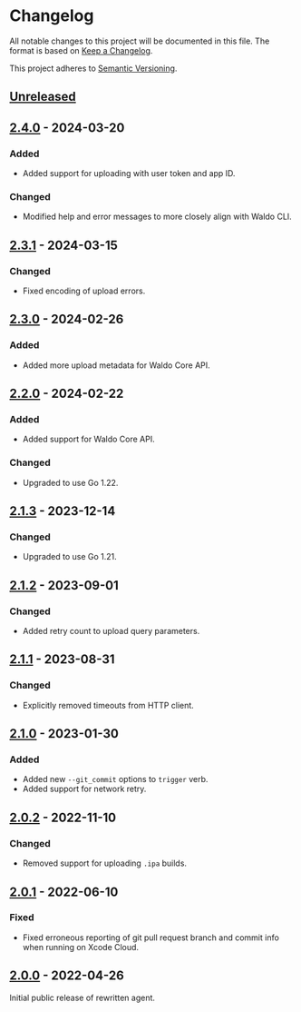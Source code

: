 # Changelog

All notable changes to this project will be documented in this file. The format
is based on [Keep a Changelog].

This project adheres to [Semantic Versioning].

## [Unreleased]

## [2.4.0] - 2024-03-20

### Added

- Added support for uploading with user token and app ID.

### Changed

- Modified help and error messages to more closely align with Waldo CLI.

## [2.3.1] - 2024-03-15

### Changed

- Fixed encoding of upload errors.

## [2.3.0] - 2024-02-26

### Added

- Added more upload metadata for Waldo Core API.

## [2.2.0] - 2024-02-22

### Added

- Added support for Waldo Core API.

### Changed

- Upgraded to use Go 1.22.

## [2.1.3] - 2023-12-14

### Changed

- Upgraded to use Go 1.21.

## [2.1.2] - 2023-09-01

### Changed

- Added retry count to upload query parameters.

## [2.1.1] - 2023-08-31

### Changed

- Explicitly removed timeouts from HTTP client.

## [2.1.0] - 2023-01-30

### Added

- Added new `--git_commit` options to `trigger` verb.
- Added support for network retry.

## [2.0.2] - 2022-11-10

### Changed

- Removed support for uploading `.ipa` builds.

## [2.0.1] - 2022-06-10

### Fixed

- Fixed erroneous reporting of git pull request branch and commit info when
  running on Xcode Cloud.

## [2.0.0] - 2022-04-26

Initial public release of rewritten agent.

[Unreleased]:   https://github.com/waldoapp/waldo-go-agent/compare/2.4.0...HEAD
[2.4.0]:        https://github.com/waldoapp/waldo-go-agent/compare/2.3.1...2.4.0
[2.3.1]:        https://github.com/waldoapp/waldo-go-agent/compare/2.3.0...2.3.1
[2.3.0]:        https://github.com/waldoapp/waldo-go-agent/compare/2.2.0...2.3.0
[2.2.0]:        https://github.com/waldoapp/waldo-go-agent/compare/2.1.3...2.2.0
[2.1.3]:        https://github.com/waldoapp/waldo-go-agent/compare/2.1.2...2.1.3
[2.1.2]:        https://github.com/waldoapp/waldo-go-agent/compare/2.1.1...2.1.2
[2.1.1]:        https://github.com/waldoapp/waldo-go-agent/compare/2.1.0...2.1.1
[2.1.0]:        https://github.com/waldoapp/waldo-go-agent/compare/2.0.2...2.1.0
[2.0.2]:        https://github.com/waldoapp/waldo-go-agent/compare/2.0.1...2.0.2
[2.0.1]:        https://github.com/waldoapp/waldo-go-agent/compare/2.0.0...2.0.1
[2.0.0]:        https://github.com/waldoapp/waldo-go-agent/compare/1a5f9ae...2.0.0

[Keep a Changelog]:     https://keepachangelog.com
[Semantic Versioning]:  https://semver.org
